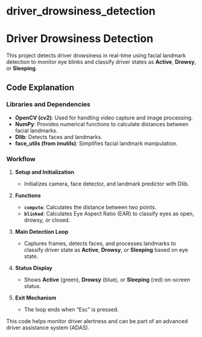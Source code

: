 # driver_drowsiness_detection
# Driver Drowsiness Detection

This project detects driver drowsiness in real-time using facial landmark detection to monitor eye blinks and classify driver states as **Active**, **Drowsy**, or **Sleeping**.

## Code Explanation

### Libraries and Dependencies
- **OpenCV (cv2)**: Used for handling video capture and image processing.
- **NumPy**: Provides numerical functions to calculate distances between facial landmarks.
- **Dlib**: Detects faces and landmarks.
- **face_utils (from imutils)**: Simplifies facial landmark manipulation.

### Workflow
1. **Setup and Initialization**
   - Initializes camera, face detector, and landmark predictor with Dlib.

2. **Functions**
   - **`compute`**: Calculates the distance between two points.
   - **`blinked`**: Calculates Eye Aspect Ratio (EAR) to classify eyes as open, drowsy, or closed.

3. **Main Detection Loop**
   - Captures frames, detects faces, and processes landmarks to classify driver state as **Active**, **Drowsy**, or **Sleeping** based on eye state.

4. **Status Display**
   - Shows **Active** (green), **Drowsy** (blue), or **Sleeping** (red) on-screen status.

5. **Exit Mechanism**
   - The loop ends when “Esc” is pressed.

This code helps monitor driver alertness and can be part of an advanced driver assistance system (ADAS).
